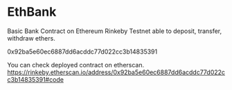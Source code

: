 # EthBank
Basic Bank Contract on Ethereum Rinkeby Testnet able to deposit, transfer, withdraw ethers.

0x92ba5e60ec6887dd6acddc77d022cc3b14835391

You can check deployed contract on etherscan.
https://rinkeby.etherscan.io/address/0x92ba5e60ec6887dd6acddc77d022cc3b14835391#code
